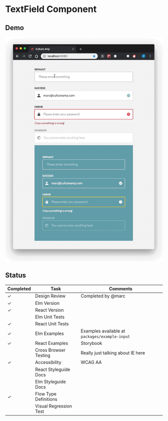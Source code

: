 # TextField Component

## Demo

<img src="screenshot.gif" />

## Status

| Completed | Task                   | Comments                                       |
| --------- | ---------------------- | ---------------------------------------------- |
| ✓         | Design Review          | Completed by @marc                             |
| ✓         | Elm Version            |                                                |
| ✓         | React Version          |                                                |
|           | Elm Unit Tests         |                                                |
| ✓         | React Unit Tests       |                                                |
| ✓         | Elm Examples           | Examples available at `packages/example-input` |
| ✓         | React Examples         | Storybook                                      |
|           | Cross Browser Testing  | Really just talking about IE here              |
| ✓         | Accessibility          | WCAG AA                                        |
|           | React Styleguide Docs  |                                                |
|           | Elm Styleguide Docs    |                                                |
| ✓         | Flow Type Definitions  |                                                |
|           | Visual Regression Test |                                                |
